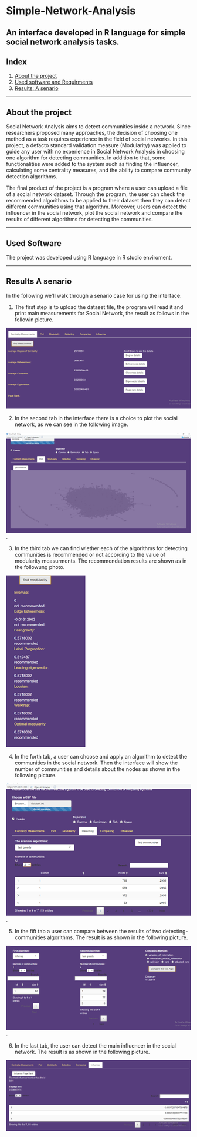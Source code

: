 # Simple-Network-Analysis
An interface developed in R language for simple social network analysis tasks.
---

## Index
1. [About the project](#about-the-project)
2. [Used software and Requirments](#used-software-and-requirments)
4. [Results: A senario](#results-a-senario)

---

## About the project
Social Network Analysis aims to detect communities inside a network. Since researchers proposed many approaches, the decision of choosing one method as a task requires experience in the field of social networks. In this project, a defacto standard validation measure (Modularity) was applied to guide any user with no experience in Social Network Analysis in choosing one algorithm for detecting communities. In addition to that, some functionalities were added to the system such as finding the influencer, calculating some centrality measures, and the ability to compare community detection algorithms.

The final product of the project is a program where a user can upload a file of a social network dataset. Through the program, the user can check the recommended algorithms to be applied to their dataset then they can detect different communities using that algorithm. Moreover, users can detect the influencer in the social network, plot the social network and compare the results of different algorithms for detecting the communities.


--- 
## Used Software
The project was developed using R language in R studio enviroment.


---
## Results A senario
In the following we'll walk through a senario case for using the interface:

1. The first step is to upload the dataset file, the program will read it and print main measurements for Social Network, the result as follows in the followin picture.

![alt text](https://github.com/Nemat-Allah-Aloush/Simple-Network-Analysis/blob/562c571a44c54a9748e5afda5f432ea65b7f063a/images/Calculating%20Centraity%20Measurments.png "Calculating Measurements")

2. In the second tab in the interface there is a choice to plot the social network, as we can see in the following image.

![alt text](https://github.com/Nemat-Allah-Aloush/Simple-Network-Analysis/blob/562c571a44c54a9748e5afda5f432ea65b7f063a/images/Plot.png "Plotting the social network").

3. In the third tab we can find wiether each of the algorithms for detecting communities is recommended or not according to the value of modularity measurments. The recommendation results are shown as in the followung photo.

![alt text](https://github.com/Nemat-Allah-Aloush/Simple-Network-Analysis/blob/562c571a44c54a9748e5afda5f432ea65b7f063a/images/Modularity%20and%20recommendation.png "Recommending Algorithms")

4. In the forth tab, a user can choose and apply an algorithm to detect the communities in the social network. Then the interface will show the number of communities and details about the nodes as shown in the following picture. 

![alt text](https://github.com/Nemat-Allah-Aloush/Simple-Network-Analysis/blob/562c571a44c54a9748e5afda5f432ea65b7f063a/images/Detecting%20communities.png "Detecting Communities").

5. In the fift tab a user can compare between the results of two detecting-communities algorithms. The result is as shown in the following picture.

![alt text](https://github.com/Nemat-Allah-Aloush/Simple-Network-Analysis/blob/562c571a44c54a9748e5afda5f432ea65b7f063a/images/Comparing%20different%20algorithms.png "Comparing Algorithms").

6. In the last tab, the user can detect the main influencer in the social network. The result is as shown in the following picture. 

![alt text](https://github.com/Nemat-Allah-Aloush/Simple-Network-Analysis/blob/562c571a44c54a9748e5afda5f432ea65b7f063a/images/Finding%20Influencer.png "finding Influencer")
